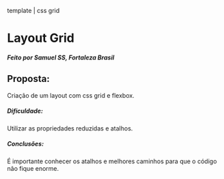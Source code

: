 template | css grid
 # Layout Grid



##### Feito por Samuel SS, Fortaleza  Brasil

## Proposta: 

Criação de um layout com css grid e flexbox.

##### Dificuldade: 

Utilizar as propriedades reduzidas e atalhos.

##### Conclusões: 

É importante conhecer os atalhos e melhores caminhos para que o código não fique enorme. 
